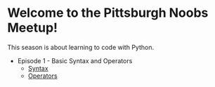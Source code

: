 # Welcome to the Pittsburgh Noobs Meetup!

This season is about learning to code with Python.

* Episode 1 - Basic Syntax and Operators
  * [Syntax](syntax.md)
  * [Operators](operators.md)
